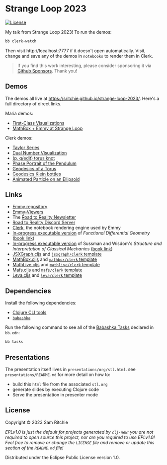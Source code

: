 # Strange Loop 2023

[![License][license]][license-url]

My talk from Strange Loop 2023! To run the demos:

```sh
bb clerk-watch
```

Then visit http://localhost:7777 if it doesn't open automatically. Visit, change
and save any of the demos in `notebooks` to render them in Clerk.

> If you find this work interesting, please consider sponsoring it via [Github
> Sponsors](https://github.com/sponsors/sritchie). Thank you!

## Demos

The demos all live at https://sritchie.github.io/strange-loop-2023/. Here's a
full directory of direct links.

Maria demos:

- [First-Class Visualizations](https://2.maria.cloud/gist/30dbb25a2d2eb7324e0aad1097c459ae)
- [MathBox + Emmy at Strange Loop](https://2.maria.cloud/gist/0405c3427c88326a181b307371f939bc)

Clerk demos:

- [Taylor Series](https://sritchie.github.io/strange-loop-2023/notebooks/stl/taylor_series/edit)
- [Dual Number Visualization](https://sritchie.github.io/strange-loop-2023/notebooks/stl/differential/edit)
- [(p, q/edit) torus knot](https://sritchie.github.io/strange-loop-2023/notebooks/stl/pq_knot/edit)
- [Phase Portrait of the Pendulum](https://sritchie.github.io/strange-loop-2023/notebooks/stl/phase_portrait/edit)
- [Geodesics of a Torus](https://sritchie.github.io/strange-loop-2023/notebooks/stl/toroid/edit)
- [Geodesics Klein bottles](https://sritchie.github.io/strange-loop-2023/notebooks/stl/klein/edit)
- [Animated Particle on an Ellipsoid](https://sritchie.github.io/strange-loop-2023/notebooks/stl/ellipsoid/edit)

## Links

- [Emmy repository](https://emmy.mentat.org)
- [Emmy-Viewers](https://emmy-viewers.mentat.org)
- The [Road to Reality Newsletter](https://roadtoreality.substack.com/)
- [Road to Reality Discord Server](https://discord.gg/hsRBqGEeQ4)
- [Clerk](https://clerk.vision), the notebook rendering engine used by Emmy
- [In-progress executable version](https://github.com/sicmutils/fdg-book) of _Functional Differential Geometry_ ([book link][fdg-book-url])
- [In-progress executable version](https://github.com/sicmutils/sicm-book) of Sussman and Wisdom's _Structure and Interpretation of Classical Mechanics_ ([book link][sicm-book-url])
- [JSXGraph.cljs](https://jsxgraph.mentat.org) and [`jsxgraph/clerk` template](https://github.com/mentat-collective/JSXGraph.cljs/tree/main/resources/jsxgraph/clerk)
- [MathBox.cljs](https://mathbox.mentat.org) and [`mathbox/clerk` template](https://github.com/mentat-collective/MathBox.cljs/tree/main/resources/mathbox/clerk)
- [MathLive.cljs](https://mathlive.mentat.org) and [`mathlive/clerk` template](https://github.com/mentat-collective/MathLive.cljs/tree/main/resources/mathlive/clerk)
- [Mafs.cljs](https://mafs.mentat.org) and [`mafs/clerk` template](https://github.com/mentat-collective/Mafs.cljs/tree/main/resources/mafs/clerk)
- [Leva.cljs](https://leva.mentat.org) and [`leva/clerk` template](https://github.com/mentat-collective/Leva.cljs/tree/main/resources/leva/clerk)

## Dependencies

Install the following dependencies:

- [Clojure CLI tools](https://clojure.org/guides/install_clojure)
- [`babashka`](https://github.com/babashka/babashka#installation)

Run the following command to see all of the [Babashka
Tasks](https://book.babashka.org/#tasks) declared in `bb.edn`:

```sh
bb tasks
```

## Presentations

The presentation itself lives in `presentations/org/stl.html`. see
`presentations/README.md` for more detail on how to:

- build this `html` file from the associated `stl.org`
- generate slides by executing Clojure code
- Serve the presentation in presenter mode

## License

Copyright © 2023 Sam Ritchie

_EPLv1.0 is just the default for projects generated by `clj-new`: you are not_
_required to open source this project, nor are you required to use EPLv1.0!_
_Feel free to remove or change the `LICENSE` file and remove or update this_
_section of the `README.md` file!_

Distributed under the Eclipse Public License version 1.0.

[clerk-url]: https://clerk.vision
[emmy-viewers-url]: https://emmy-viewers.mentat.org
[fdg-book-url]: http://mitpress.mit.edu/books/functional-differential-geometry
[license]: https://img.shields.io/badge/License-EPL%201.0-green.svg
[license-url]: LICENSE
[sicm-book-url]: https://mitpress.mit.edu/books/structure-and-interpretation-classical-mechanics-second-edition
